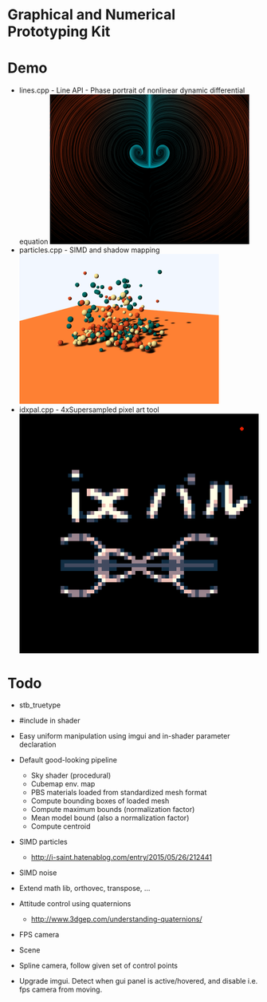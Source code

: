 Graphical and Numerical Prototyping Kit
=======================================

Demo
====
 * lines.cpp - Line API - Phase portrait of nonlinear dynamic differential equation
 ![](./devlog/lines.png)
 * particles.cpp - SIMD and shadow mapping
 ![](./devlog/particles.png)
 * idxpal.cpp - 4xSupersampled pixel art tool
 ![](./devlog/idxpal.png)

Todo
====
 * stb_truetype
 * #include in shader
 * Easy uniform manipulation using imgui and in-shader parameter declaration
 * Default good-looking pipeline
    - Sky shader (procedural)
    - Cubemap env. map
    - PBS materials loaded from standardized mesh format
    - Compute bounding boxes of loaded mesh
    - Compute maximum bounds (normalization factor)
    - Mean model bound (also a normalization factor)
    - Compute centroid
 * SIMD particles
    * http://i-saint.hatenablog.com/entry/2015/05/26/212441
 * SIMD noise
 * Extend math lib, orthovec, transpose, ...
 * Attitude control using quaternions
    * http://www.3dgep.com/understanding-quaternions/
 * FPS camera
 * Scene
 * Spline camera, follow given set of control points

 * Upgrade imgui. Detect when gui panel is active/hovered, and disable i.e. fps camera from moving.
